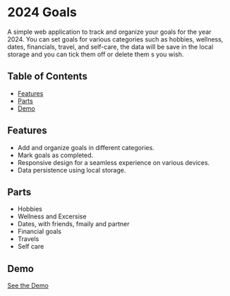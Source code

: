 # 2024 Goals

A simple web application to track and organize your goals for the year 2024. You can set goals for various categories such as hobbies, wellness, dates, financials, 
travel, and self-care, the data will be save in the local storage and you can tick them off or delete them s you wish.

## Table of Contents
- [Features](#features)
- [Parts](#parts)
- [Demo](#demo)

  

## Features
- Add and organize goals in different categories.
- Mark goals as completed.
- Responsive design for a seamless experience on various devices.
- Data persistence using local storage.

## Parts
- Hobbies
- Wellness and Excersise
- Dates, with friends, fmaily and partner
- Financial goals
- Travels
- Self care 
## Demo
[See the Demo](https://eloquent-cassata-f0657d.netlify.app/) <!-- Add a link to the live demo if available -->
